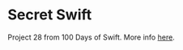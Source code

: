 # Secret Swift

Project 28 from 100 Days of Swift.
More info [here](https://www.hackingwithswift.com/100/92).
